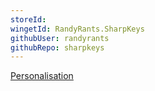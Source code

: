 ```yaml
---
storeId: 
wingetId: RandyRants.SharpKeys
githubUser: randyrants
githubRepo: sharpkeys
---
```


[Personalisation](../Personalisation.md)